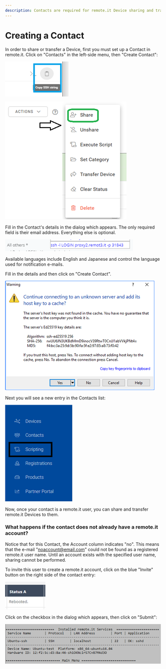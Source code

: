 ```yaml
---
description: Contacts are required for remote.it Device sharing and transfer.
---
```


# Creating a Contact

In order to share or transfer a Device, first you must set up a Contact in remote.it. Click on "Contacts" in the left-side menu, then "Create Contact":

![](../../.gitbook/assets/image%20%28393%29.png)

![](../../.gitbook/assets/image%20%28460%29.png)

Fill in the Contact's details in the dialog which appears.  The only required field is their email address. Everything else is optional.

![](../../.gitbook/assets/image%20%28127%29.png)

Available languages include English and Japanese and control the language used for notification e-mails.

Fill in the details and then click on "Create Contact".  

![](../../.gitbook/assets/image%20%28249%29.png)

Next you will see a new entry in the Contacts list:

![](../../.gitbook/assets/image%20%28110%29.png)

Now, once your contact is a remote.it user, you can share and transfer remote.it Devices to them.

### What happens if the contact does not already have a remote.it account?

Notice that for this Contact, the Account column indicates "no".  This means that the e-mail "noaccount@email.com" could not be found as a registered remote.it user name.  Until an account exists with the specified user name, sharing cannot be performed.

To invite this user to create a remote.it account, click on the blue "Invite" button on the right side of the contact entry:

![](../../.gitbook/assets/image%20%2891%29.png)

Click on the checkbox in the dialog which appears, then click on "Submit":

![](../../.gitbook/assets/image%20%2823%29.png)

